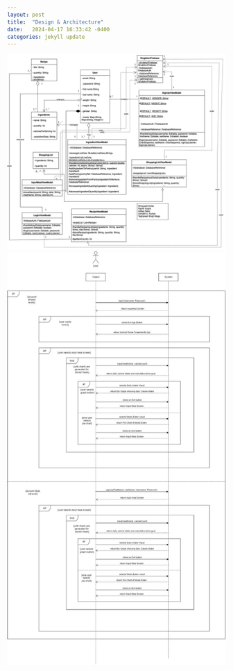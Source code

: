 ```yaml
---
layout: post
title:  "Design & Architecture"
date:   2024-04-17 16:33:42 -0400
categories: jekyll update
---
```

![dcd](../dcd.jpeg)
![ssd](../ssd.jpeg)